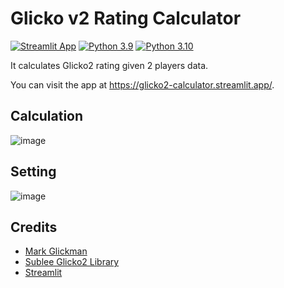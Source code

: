 # Glicko v2 Rating Calculator
[![Streamlit App](https://static.streamlit.io/badges/streamlit_badge_black_white.svg)](https://glicko2-calculator.streamlit.app/) 
[![Python 3.9](https://img.shields.io/badge/python-3.9-blue.svg)](https://www.python.org/downloads/release/python-390/)
[![Python 3.10](https://img.shields.io/badge/python-3.10-blue.svg)](https://www.python.org/downloads/release/python-310/)

It calculates Glicko2 rating given 2 players data.



You can visit the app at https://glicko2-calculator.streamlit.app/.

## Calculation

![image](https://github.com/fsmosca/glicko2calculator/assets/22366935/e42ec7ef-6798-46a6-98b3-988efda49a7f)

## Setting

![image](https://github.com/fsmosca/glicko2calculator/assets/22366935/93401992-c7ed-413c-ae09-bbef8753e859)


## Credits
* [Mark Glickman](http://www.glicko.net/glicko.html)  
* [Sublee Glicko2 Library](https://github.com/sublee/glicko2)  
* [Streamlit](https://streamlit.io/)
